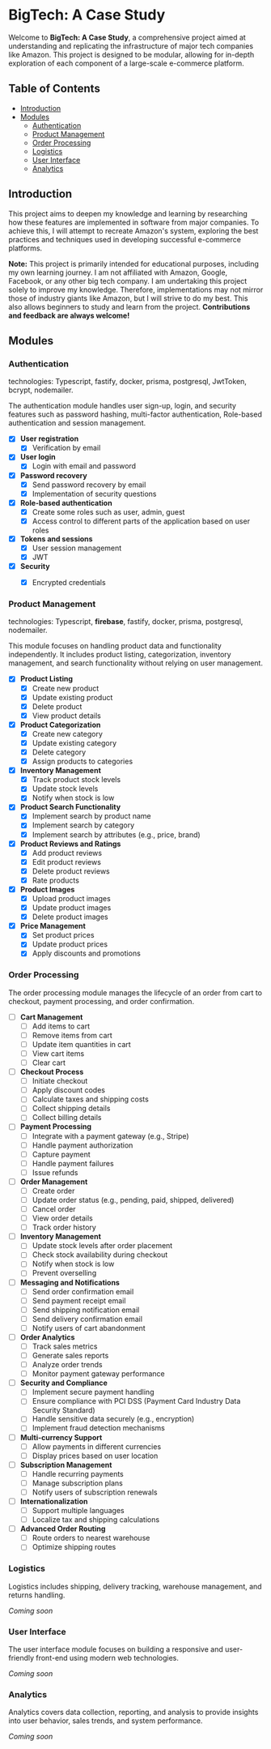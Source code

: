 # BigTech: A Case Study

Welcome to **BigTech: A Case Study**, a comprehensive project aimed at understanding and replicating the infrastructure of major tech companies like Amazon. This project is designed to be modular, allowing for in-depth exploration of each component of a large-scale e-commerce platform.

## Table of Contents

- [Introduction](#introduction)
- [Modules](#modules)
  - [Authentication](#authentication)
  - [Product Management](#product-management)
  - [Order Processing](#order-processing)
  - [Logistics](#logistics)
  - [User Interface](#user-interface)
  - [Analytics](#analytics)
  

## Introduction

This project aims to deepen my knowledge and learning by researching how these features are implemented in software from major companies. To achieve this, I will attempt to recreate Amazon's system, exploring the best practices and techniques used in developing successful e-commerce platforms.

**Note:** This project is primarily intended for educational purposes, including my own learning journey. I am not affiliated with Amazon, Google, Facebook, or any other big tech company. I am undertaking this project solely to improve my knowledge. Therefore, implementations may not mirror those of industry giants like Amazon, but I will strive to do my best. This also allows beginners to study and learn from the project. **Contributions and feedback are always welcome!**


## Modules

### Authentication

technologies: Typescript, fastify, docker, prisma, postgresql, JwtToken, bcrypt, nodemailer.

The authentication module handles user sign-up, login, and security features such as password hashing, multi-factor authentication, Role-based authentication and session management.

- [x] **User registration**
	- [x] Verification by email
- [x] **User login**
	- [x] Login with email and password
- [x] **Password recovery**
	- [x] Send password recovery by email
	- [x] Implementation of security questions
- [x] **Role-based authentication**
	- [x] Create some roles such as user, admin, guest
	- [x] Access control to different parts of the application based on user roles
- [x] **Tokens and sessions**
	- [x] User session management
	- [x] JWT
- [x] **Security**
	- [x] Encrypted credentials


### Product Management

technologies: Typescript, **firebase**, fastify, docker, prisma, postgresql, nodemailer.

This module focuses on handling product data and functionality independently. It includes product listing, categorization, inventory management, and search functionality without relying on user management.

- [x] **Product Listing**
	- [x] Create new product
	- [x] Update existing product
	- [x] Delete product
	- [x] View product details
- [x] **Product Categorization**
	- [x] Create new category
	- [x] Update existing category
	- [x] Delete category
	- [x] Assign products to categories
- [x] **Inventory Management**
	- [x] Track product stock levels
	- [x] Update stock levels
	- [x] Notify when stock is low
- [x] **Product Search Functionality**
	- [x] Implement search by product name
	- [x] Implement search by category
	- [x] Implement search by attributes (e.g., price, brand)
- [x] **Product Reviews and Ratings**
	- [x] Add product reviews
	- [x] Edit product reviews
	- [x] Delete product reviews
	- [x] Rate products
- [x] **Product Images**
	- [x] Upload product images
	- [x] Update product images
	- [x] Delete product images
- [x] **Price Management**
	- [x] Set product prices
	- [x] Update product prices
	- [x] Apply discounts and promotions

### Order Processing

The order processing module manages the lifecycle of an order from cart to checkout, payment processing, and order confirmation.

- [ ] **Cart Management**
  - [ ] Add items to cart
  - [ ] Remove items from cart
  - [ ] Update item quantities in cart
  - [ ] View cart items
  - [ ] Clear cart

- [ ] **Checkout Process**
  - [ ] Initiate checkout
  - [ ] Apply discount codes
  - [ ] Calculate taxes and shipping costs
  - [ ] Collect shipping details
  - [ ] Collect billing details

- [ ] **Payment Processing**
  - [ ] Integrate with a payment gateway (e.g., Stripe)
  - [ ] Handle payment authorization
  - [ ] Capture payment
  - [ ] Handle payment failures
  - [ ] Issue refunds

- [ ] **Order Management**
  - [ ] Create order
  - [ ] Update order status (e.g., pending, paid, shipped, delivered)
  - [ ] Cancel order
  - [ ] View order details
  - [ ] Track order history

- [ ] **Inventory Management**
  - [ ] Update stock levels after order placement
  - [ ] Check stock availability during checkout
  - [ ] Notify when stock is low
  - [ ] Prevent overselling

- [ ] **Messaging and Notifications**
  - [ ] Send order confirmation email
  - [ ] Send payment receipt email
  - [ ] Send shipping notification email
  - [ ] Send delivery confirmation email
  - [ ] Notify users of cart abandonment

- [ ] **Order Analytics**
  - [ ] Track sales metrics
  - [ ] Generate sales reports
  - [ ] Analyze order trends
  - [ ] Monitor payment gateway performance

- [ ] **Security and Compliance**
  - [ ] Implement secure payment handling
  - [ ] Ensure compliance with PCI DSS (Payment Card Industry Data Security Standard)
  - [ ] Handle sensitive data securely (e.g., encryption)
  - [ ] Implement fraud detection mechanisms

- [ ] **Multi-currency Support**
  - [ ] Allow payments in different currencies
  - [ ] Display prices based on user location

- [ ] **Subscription Management**
  - [ ] Handle recurring payments
  - [ ] Manage subscription plans
  - [ ] Notify users of subscription renewals

- [ ] **Internationalization**
  - [ ] Support multiple languages
  - [ ] Localize tax and shipping calculations

- [ ] **Advanced Order Routing**
  - [ ] Route orders to nearest warehouse
  - [ ] Optimize shipping routes

### Logistics

Logistics includes shipping, delivery tracking, warehouse management, and returns handling.

*Coming soon*

### User Interface

The user interface module focuses on building a responsive and user-friendly front-end using modern web technologies.

*Coming soon*

### Analytics

Analytics covers data collection, reporting, and analysis to provide insights into user behavior, sales trends, and system performance.

*Coming soon*

